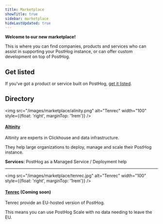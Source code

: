 ```yaml
---
title: Marketplace
showTitle: true
sidebar: marketplace
hideLastUpdated: true
---
```


**Welcome to our new marketplace!**

This is where you can find companies, products and services who can assist in supporting your PostHog instance, or can offer custom development on top of PostHog.

## Get listed

If you've got a product or service built on PostHog, [get it listed](/marketplace/guidelines).

## Directory

<img src="/images/marketplace/alinity.png" alt="Tenrec" width="100" style={{float: 'right', marginTop: '1rem'}} />

#### [**Altinity**](../marketplace/altinity)

Altinity are experts in Clickhouse and data infrastructure.

They help large organizations to deploy, manage and scale their PostHog instance.

**Services:** PostHog as a Managed Service / Deployment help

<hr />
  
<img src="/images/marketplace/tenrec.jpg" alt="Tenrec" width="100" style={{float: 'right', marginTop: '1rem'}} />

#### [**Tenrec**](../marketplace/tenrec) (Coming soon)

Tenrec provide an EU-hosted version of PostHog.

This means you can use PostHog Scale with no data needing to leave the EU.

